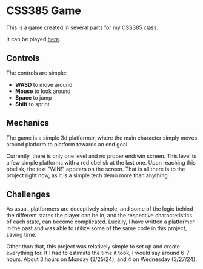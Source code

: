 # CSS385 Game

This is a game created in several parts for my CSS385 class.

It can be played [here](https://loukylor.github.io/CSS385-Game/).

## Controls

The controls are simple:
 - **WASD** to move around
 - **Mouse** to look around
 - **Space** to jump
 - **Shift** to sprint

## Mechanics

The game is a simple 3d platformer, where the main character simply moves around
platform to platform towards an end goal.

Currently, there is only one level and no proper end/win screen. This level is a
few simple platforms with a red obelisk at the last one. Upon reaching this 
obelisk, the text "WIN!" appears on the screen. That is all there is to the 
project right now, as it is a simple tech demo more than anything.

## Challenges

As usual, platformers are deceptively simple, and some of the logic behind the
different states the player can be in, and the respective characteristics of
each state, can become complicated. Luckily, I have written a platformer in the
past and was able to utilize some of the same code in this project, saving time.

Other than that, this project was relatively simple to set up and create
everything for. If I had to estimate the time it took, I would say around 6-7
hours. About 3 hours on Monday (3/25/24), and 4 on Wednesday (3/27/24).